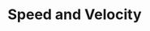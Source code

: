 ---
title: "Speed and Velocity"
prevcontenturl: ../3.1-distance-and-displacement
nextcontenturl: ../3.2-speed-and-velocity
---